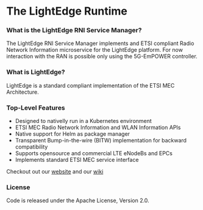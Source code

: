 The LightEdge Runtime
============================================

### What is the LightEdge RNI Service Manager?

The LightEdge RNI Service Manager implements and ETSI compliant Radio Network Information microservice for the LightEdge platform. For now interaction with the RAN is possible only using the 5G-EmPOWER controller.

### What is LightEdge?
LightEdge is a standard compliant implementation of the ETSI MEC Architecture.

### Top-Level Features
* Designed to nativelly run in a Kubernetes environment
* ETSI MEC Radio Network Information and WLAN Information APIs
* Native support for Helm as package manager
* Transparent Bump-in-the-wire (BITW) implementation for backward compatibility
* Supports opensource and commercial LTE eNodeBs and EPCs
* Implements standard ETSI MEC service interface

Checkout out our [website](http://lightedge.io/) and our [wiki](https://github.com/lightedge/lightedge.github.io/wiki)

### License
Code is released under the Apache License, Version 2.0.
